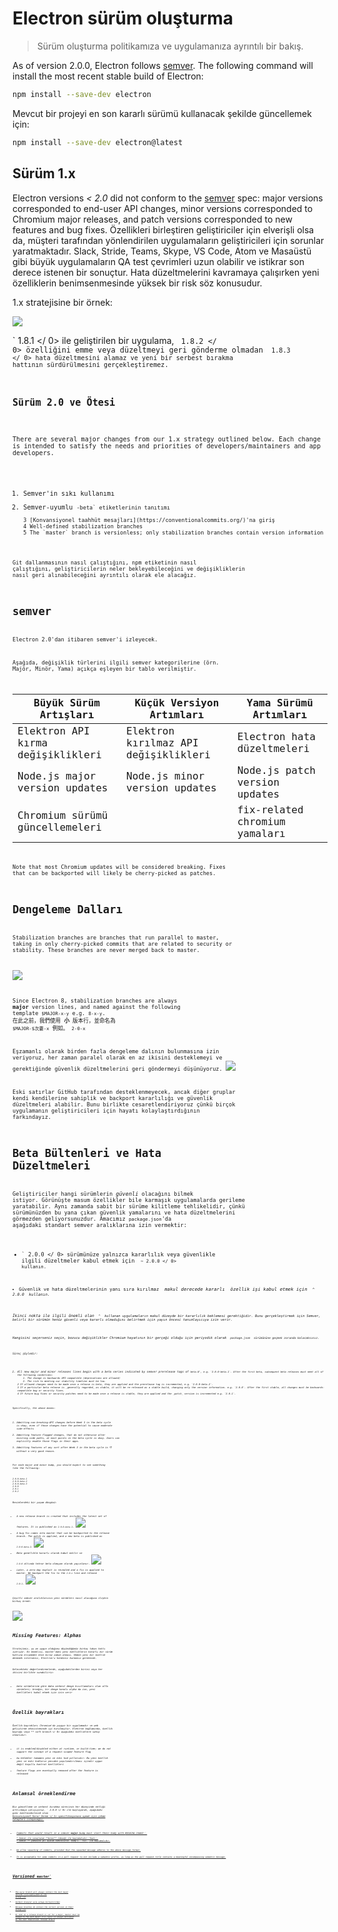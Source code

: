 # Electron sürüm oluşturma

> Sürüm oluşturma politikamıza ve uygulamanıza ayrıntılı bir bakış.

As of version 2.0.0, Electron follows [semver](#semver). The following command will install the most recent stable build of Electron:

```sh
npm install --save-dev electron
```

Mevcut bir projeyi en son kararlı sürümü kullanacak şekilde güncellemek için:

```sh
npm install --save-dev electron@latest
```

## Sürüm 1.x

Electron versions *< 2.0* did not conform to the [semver](https://semver.org) spec: major versions corresponded to end-user API changes, minor versions corresponded to Chromium major releases, and patch versions corresponded to new features and bug fixes. Özellikleri birleştiren geliştiriciler için elverişli olsa da, müşteri tarafından yönlendirilen uygulamaların geliştiricileri için sorunlar yaratmaktadır. Slack, Stride, Teams, Skype, VS Code, Atom ve Masaüstü gibi büyük uygulamaların QA test çevrimleri uzun olabilir ve istikrar son derece istenen bir sonuçtur. Hata düzeltmelerini kavramaya çalışırken yeni özelliklerin benimsenmesinde yüksek bir risk söz konusudur.

1.x stratejisine bir örnek:

![](../images/versioning-sketch-0.png)

` 1.8.1 </ 0> ile geliştirilen bir uygulama, <code> 1.8.2 </ 0> özelliğini emme veya düzeltmeyi geri gönderme olmadan <code> 1.8.3 </ 0> hata düzeltmesini alamaz ve yeni bir serbest bırakma hattının sürdürülmesini gerçekleştiremez.</p>

<h2 spaces-before="0">Sürüm 2.0 ve Ötesi</h2>

<p spaces-before="0">There are several major changes from our 1.x strategy outlined below. Each change is intended to satisfy the needs and priorities of developers/maintainers and app developers.</p>

<ol start="1">
<li>Semver'in sıkı kullanımı</li>
<li>Semver-uyumlu <code>-beta` etiketlerinin tanıtımı</li>
3 [Konvansiyonel taahhüt mesajları](https://conventionalcommits.org/)'na giriş
4 Well-defined stabilization branches
5 The `master` branch is versionless; only stabilization branches contain version information</ol>

Git dallanmasının nasıl çalıştığını, npm etiketinin nasıl çalıştığını, geliştiricilerin neler bekleyebileceğini ve değişikliklerin nasıl geri alınabileceğini ayrıntılı olarak ele alacağız.

# semver

Electron 2.0'dan itibaren semver'i izleyecek.

Aşağıda, değişiklik türlerini ilgili semver kategorilerine (örn. Majör, Minör, Yama) açıkça eşleyen bir tablo verilmiştir.

| Büyük Sürüm Artışları             | Küçük Versiyon Artımları             | Yama Sürümü Artımları         |
| --------------------------------- | ------------------------------------ | ----------------------------- |
| Elektron API kırma değişiklikleri | Elektron kırılmaz API değişiklikleri | Electron hata düzeltmeleri    |
| Node.js major version updates     | Node.js minor version updates        | Node.js patch version updates |
| Chromium sürümü güncellemeleri    |                                      | fix-related chromium yamaları |


Note that most Chromium updates will be considered breaking. Fixes that can be backported will likely be cherry-picked as patches.

# Dengeleme Dalları

Stabilization branches are branches that run parallel to master, taking in only cherry-picked commits that are related to security or stability. These branches are never merged back to master.

![](../images/versioning-sketch-1.png)

Since Electron 8, stabilization branches are always **major** version lines, and named against the following template `$MAJOR-x-y` e.g. `8-x-y`.  在此之前，我們使用 **小** 版本行，並命名為 `$MAJOR-$次要-x` 例如。 `2-0-x`

Eşzamanlı olarak birden fazla dengeleme dalının bulunmasına izin veriyoruz, her zaman paralel olarak en az ikisini desteklemeyi ve gerektiğinde güvenlik düzeltmelerini geri göndermeyi düşünüyoruz. ![](../images/versioning-sketch-2.png)

Eski satırlar GitHub tarafından desteklenmeyecek, ancak diğer gruplar kendi kendilerine sahiplik ve backport kararlılığı ve güvenlik düzeltmeleri alabilir. Bunu birlikte cesaretlendiriyoruz çünkü birçok uygulamanın geliştiricileri için hayatı kolaylaştırdığının farkındayız.

# Beta Bültenleri ve Hata Düzeltmeleri

Geliştiriciler hangi sürümlerin _güvenli_ olacağını bilmek istiyor. Görünüşte masum özellikler bile karmaşık uygulamalarda gerileme yaratabilir. Aynı zamanda sabit bir sürüme kilitleme tehlikelidir, çünkü sürümünüzden bu yana çıkan güvenlik yamalarını ve hata düzeltmelerini görmezden geliyorsunuzdur. Amacımız `package.json`'da aşağıdaki standart semver aralıklarına izin vermektir:

* ` 2.0.0 </ 0> sürümünüze yalnızca kararlılık veya güvenlikle ilgili düzeltmeler kabul etmek için <code> ~ 2.0.0 </ 0> kullanın.</li>
<li>Güvenlik ve hata düzeltmelerinin yanı sıra kırılmaz <em x-id="4"> makul derecede kararlı </ 1> özellik işi kabul etmek için <code> ^ 2.0.0 </ 0> kullanın.</li>
</ul>

<p spaces-before="0">İkinci nokta ile ilgili önemli olan <code> ^ </ 0> kullanan uygulamaların makul düzeyde bir kararlılık beklemesi gerektiğidir. Bunu gerçekleştirmek için Semver, belirli bir sürümün henüz <em x-id="4">güvenli</em> veya <em x-id="4">kararlı</em> olmadığını belirtmek için <em x-id="4">yayın öncesi tanımlayıcıya</em> izin verir.</p>

<p spaces-before="0">Hangisini seçerseniz seçin, bozucu değişiklikler Chromium hayatının bir gerçeği olduğu için periyodik olarak <code> package.json </ 0> sürümününe geçmek zorunda kalacaksınız.</p>

<p spaces-before="0">Süreç şöyledir:</p>

<ol start="1">
<li>All new major and minor releases lines begin with a beta series indicated by semver prerelease tags of <code>beta.N`, e.g. `2.0.0-beta.1`. After the first beta, subsequent beta releases must meet all of the following conditions:
    1. The change is backwards API-compatible (deprecations are allowed)
    2. The risk to meeting our stability timeline must be low.
2 If allowed changes need to be made once a release is beta, they are applied and the prerelease tag is incremented, e.g. `2.0.0-beta.2`.
3 If a particular beta release is _generally regarded_ as stable, it will be re-released as a stable build, changing only the version information. e.g. `2.0.0`. After the first stable, all changes must be backwards-compatible bug or security fixes.
4 If future bug fixes or security patches need to be made once a release is stable, they are applied and the _patch_ version is incremented e.g. `2.0.1`.</ol>

Specifically, the above means:

1. Admitting non-breaking-API changes before Week 3 in the beta cycle is okay, even if those changes have the potential to cause moderate side-effects
2. Admitting feature-flagged changes, that do not otherwise alter existing code paths, at most points in the beta cycle is okay. Users can explicitly enable those flags in their apps.
3. Admitting features of any sort after Week 3 in the beta cycle is 👎 without a very good reason.

For each major and minor bump, you should expect to see something like the following:

```plaintext
2.0.0-beta.1
2.0.0-beta.2
2.0.0-beta.3
2.0.0
2.0.1
2.0.2
```

Resimlerdeki bir yaşam döngüsü:

* A new release branch is created that includes the latest set of features. It is published as `2.0.0-beta.1`. ![](../images/versioning-sketch-3.png)
* A bug fix comes into master that can be backported to the release branch. The patch is applied, and a new beta is published as `2.0.0-beta.2`. ![](../images/versioning-sketch-4.png)
* Beta _genellikle kararlı_ olarak kabul edilir ve `2.0.0` altında tekrar beta olmayan olarak yayınlanır. ![](../images/versioning-sketch-5.png)
* Later, a zero-day exploit is revealed and a fix is applied to master. We backport the fix to the `2-0-x` line and release `2.0.1`. ![](../images/versioning-sketch-6.png)

Çeşitli semver aralıklarının yeni sürümleri nasıl alacağına ilişkin birkaç örnek:

![](../images/versioning-sketch-7.png)

# Missing Features: Alphas
Stratejimiz, şu an uygun olduğunu düşündüğümüz birkaç takas hattı içeriyor. En önemlisi, master'daki yeni özelliklerin kararlı bir sürüm hattına erişmeden önce biraz zaman alması. Hemen yeni bir özellik denemek isterseniz, Electron'u kendiniz kurmanız gerekecek.

Gelecekteki değerlendirmelerde, aşağıdakilerden birini veya her ikisini birlikte sunabiliriz:

* beta sürümlerine göre daha serbest denge kısıtlamaları olan alfa sürümleri; örneğin, bir denge kanalı _alpha_ da ise, yeni özellikleri kabul etmek için izin verir

# Özellik bayrakları
Özellik bayrakları Chromium'da yaygın bir uygulamadır ve web geliştirme ekosisteminde iyi kurulmuştur. Elektron bağlamında, özellik bayrağı veya ** soft branch </ 0> aşağıdaki özelliklere sahip olmalıdır:</p>

* it is enabled/disabled either at runtime, or build-time; we do not support the concept of a request-scoped feature flag
* bu bölümler tamamen yeni ve eski kod yollarıdır: Bu yeni özellik yeni ve eski kodların yenıden yapılandırılması içindir _uygun değil_ koşullu kontrat özellikleri
* feature flags are eventually removed after the feature is released

# Anlamsal örneklendirme

Biz güncelleme ve serbest bırakma sürecinin her düzeyinde netliği arttırmaya çalışıyoruz. ` 2.0.0 </ 0> ile başlayarak, aşağıdaki gibi özetlenebilecek olan <a href="https://conventionalcommits.org/"> Konvansiyonel Karar Verme </ 1> spesifikasyonuna uymak için çekme talepleri isteyeceğiz:</p>

<ul>
<li>Commits that would result in a semver <strong x-id="1">major</strong> bump must start their body with <code>BREAKING CHANGE:`.</li>
* Semver ile sonuçlanan **minor** tümseği ile başlamalıdır `feat:`.
* Semver ** yamasına yol açacak komitelerin </ 0> bump'ı ` fix: </ 1> ile başlamalıdır.</p></li>
<li><p spaces-before="0">We allow squashing of commits, provided that the squashed message adheres to the above message format.</p></li>
<li>It is acceptable for some commits in a pull request to not include a semantic prefix, as long as the pull request title contains a meaningful encompassing semantic message.</li>
</ul>

<h1 spaces-before="0">Versioned <code>master`</h1>

- The `master` branch will always contain the next major version `X.0.0-nightly.DATE` in its `package.json`
- Serbest branşlar asla ustaya birleştirilmez
- Release branches _do_ contain the correct version in their `package.json`
- As soon as a release branch is cut for a major, master must be bumped to the next major.  I.e. `master` is always versioned as the next theoretical release branch
